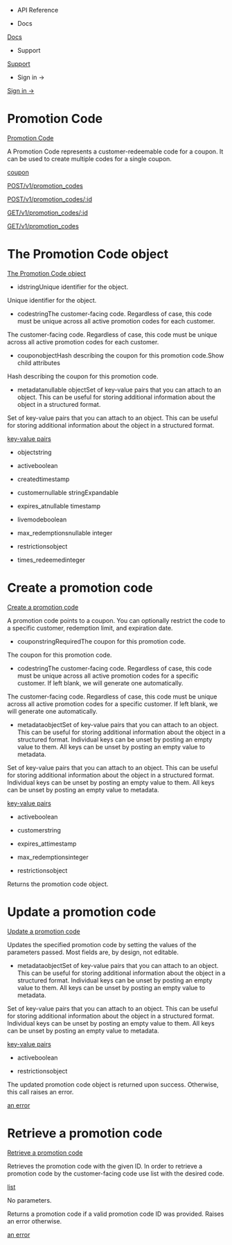 - API Reference

- Docs

[Docs](/)

- Support

[Support](https://support.stripe.com)

- Sign in →

[Sign in →](https://dashboard.stripe.com/login)

# Promotion Code

[Promotion Code](/api/promotion_codes)

A Promotion Code represents a customer-redeemable code for a coupon. It can be used to create multiple codes for a single coupon.

[coupon](#coupons)

[POST/v1/promotion_codes](/api/promotion_codes/create)

[POST/v1/promotion_codes/:id](/api/promotion_codes/update)

[GET/v1/promotion_codes/:id](/api/promotion_codes/retrieve)

[GET/v1/promotion_codes](/api/promotion_codes/list)

# The Promotion Code object

[The Promotion Code object](/api/promotion_codes/object)

- idstringUnique identifier for the object.

Unique identifier for the object.

- codestringThe customer-facing code. Regardless of case, this code must be unique across all active promotion codes for each customer.

The customer-facing code. Regardless of case, this code must be unique across all active promotion codes for each customer.

- couponobjectHash describing the coupon for this promotion code.Show child attributes

Hash describing the coupon for this promotion code.

- metadatanullable objectSet of key-value pairs that you can attach to an object. This can be useful for storing additional information about the object in a structured format.

Set of key-value pairs that you can attach to an object. This can be useful for storing additional information about the object in a structured format.

[key-value pairs](/api/metadata)

- objectstring

- activeboolean

- createdtimestamp

- customernullable stringExpandable

- expires_atnullable timestamp

- livemodeboolean

- max_redemptionsnullable integer

- restrictionsobject

- times_redeemedinteger

# Create a promotion code

[Create a promotion code](/api/promotion_codes/create)

A promotion code points to a coupon. You can optionally restrict the code to a specific customer, redemption limit, and expiration date.

- couponstringRequiredThe coupon for this promotion code.

The coupon for this promotion code.

- codestringThe customer-facing code. Regardless of case, this code must be unique across all active promotion codes for a specific customer. If left blank, we will generate one automatically.

The customer-facing code. Regardless of case, this code must be unique across all active promotion codes for a specific customer. If left blank, we will generate one automatically.

- metadataobjectSet of key-value pairs that you can attach to an object. This can be useful for storing additional information about the object in a structured format. Individual keys can be unset by posting an empty value to them. All keys can be unset by posting an empty value to metadata.

Set of key-value pairs that you can attach to an object. This can be useful for storing additional information about the object in a structured format. Individual keys can be unset by posting an empty value to them. All keys can be unset by posting an empty value to metadata.

[key-value pairs](/api/metadata)

- activeboolean

- customerstring

- expires_attimestamp

- max_redemptionsinteger

- restrictionsobject

Returns the promotion code object.

# Update a promotion code

[Update a promotion code](/api/promotion_codes/update)

Updates the specified promotion code by setting the values of the parameters passed. Most fields are, by design, not editable.

- metadataobjectSet of key-value pairs that you can attach to an object. This can be useful for storing additional information about the object in a structured format. Individual keys can be unset by posting an empty value to them. All keys can be unset by posting an empty value to metadata.

Set of key-value pairs that you can attach to an object. This can be useful for storing additional information about the object in a structured format. Individual keys can be unset by posting an empty value to them. All keys can be unset by posting an empty value to metadata.

[key-value pairs](/api/metadata)

- activeboolean

- restrictionsobject

The updated promotion code object is returned upon success. Otherwise, this call raises an error.

[an error](#errors)

# Retrieve a promotion code

[Retrieve a promotion code](/api/promotion_codes/retrieve)

Retrieves the promotion code with the given ID. In order to retrieve a promotion code by the customer-facing code use list with the desired code.

[list](/api/promotion_codes/list)

No parameters.

Returns a promotion code if a valid promotion code ID was provided. Raises an error otherwise.

[an error](#errors)
